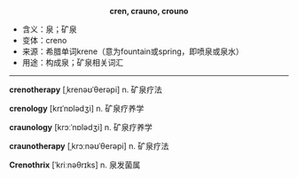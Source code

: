 
**<center>cren, crauno, crouno</center>**

- <span class="definition">含义：泉；矿泉</span>
- <span class="definition">变体：creno</span>
- <span class="definition">来源：希腊单词krene（意为fountain或spring，即喷泉或泉水）</span>
- <span class="definition">用途：构成泉；矿泉相关词汇</span>

---

<span class="vocabulary">**crenotherapy**</span> [ˌkrenəʊˈθerəpi] n. 矿泉疗法

<span class="vocabulary">**crenology**</span> [krɪˈnɒlədʒi] n. 矿泉疗养学

<span class="vocabulary">**craunology**</span> [krɔːˈnɒlədʒi] n. 矿泉疗养学

<span class="vocabulary">**craunotherapy**</span> [ˌkrɔːnəʊˈθerəpi] n. 矿泉疗法

<span class="vocabulary">**Crenothrix**</span> [ˈkriːnəθrɪks] n. 泉发菌属
